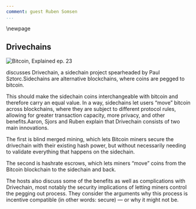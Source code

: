 ```yaml
---
comment: guest Ruben Somsen
...
```

\newpage
## Drivechains

![Bitcoin, Explained ep. 23](qr/23.png)

discusses Drivechain, a sidechain project spearheaded by Paul Sztorc.Sidechains are alternative blockchains, where coins are pegged to bitcoin.

This should make the sidechain coins interchangeable with bitcoin and therefore carry an equal value. In a way, sidechains let users “move” bitcoin across blockchains, where they are subject to different protocol rules, allowing for greater transaction capacity, more privacy, and other benefits.Aaron, Sjors and Ruben explain that Drivechain consists of two main innovations.

The first is blind merged mining, which lets Bitcoin miners secure the drivechain with their existing hash power, but without necessarily needing to validate everything that happens on the sidechain.

The second is hashrate escrows, which lets miners “move” coins from the Bitcoin blockchain to the sidechain and back.

The hosts also discuss some of the benefits as well as complications with Drivechain, most notably the security implications of letting miners control the pegging out process. They consider the arguments why this process is incentive compatible (in other words: secure) — or why it might not be.
